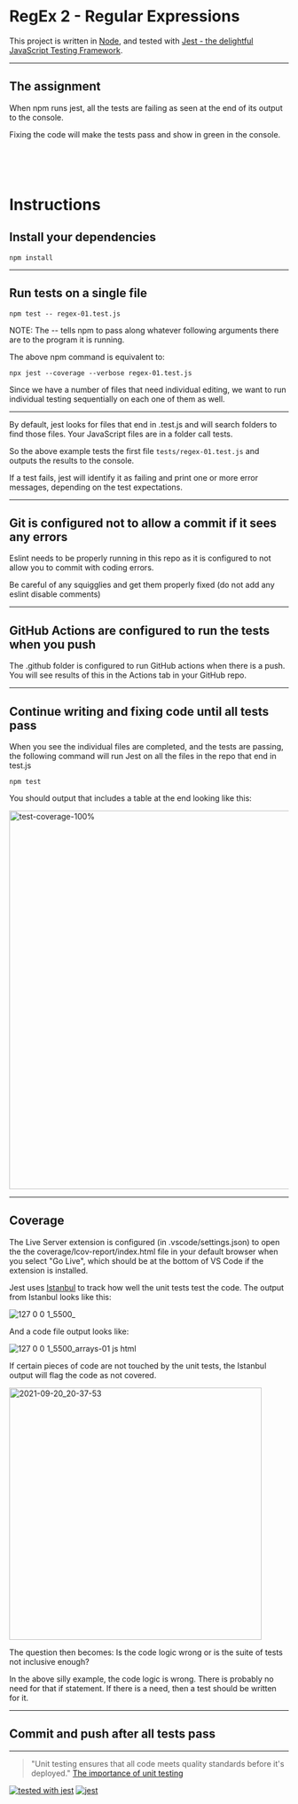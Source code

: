 # RegEx 2 - Regular Expressions

This project is written in [Node](https://nodejs.org/en/), and tested with [Jest - the delightful JavaScript Testing Framework](https://jestjs.io/).

---

## The assignment

When npm runs jest, all the tests are failing as seen at the end of its output to the console.

Fixing the code will make the tests pass and show in green in the console.

<div style="padding-top: 3rem;"></div>

# Instructions

## Install your dependencies

`npm install`

---

## Run tests on a single file

`npm test -- regex-01.test.js`

NOTE: The -- tells npm to pass along whatever following arguments there are to the program it is running.

The above npm command is equivalent to:

`npx jest --coverage --verbose regex-01.test.js `

Since we have a number of files that need individual editing, we want to run individual testing sequentially on each one of them as well.

---

By default, jest looks for files that end in .test.js and will search folders to find those files. Your JavaScript files are in a folder call tests.

So the above example tests the first file `tests/regex-01.test.js` and outputs the results to the console.

If a test fails, jest will identify it as failing and print one or more error messages, depending on the test expectations.

---

## Git is configured not to allow a commit if it sees any errors

Eslint needs to be properly running in this repo as it is configured to not allow you to commit with coding errors.

Be careful of any squigglies and get them properly fixed (do not add any eslint disable comments)

---

## GitHub Actions are configured to run the tests when you push

The .github folder is configured to run GitHub actions when there is a push. You will see results of this in the Actions tab in your GitHub repo.

---

## Continue writing and fixing code until all tests pass

When you see the individual files are completed, and the tests are passing, the following command will run Jest on all the files in the repo that end in test.js

`npm test`

You should output that includes a table at the end looking like this:

<img width="683" alt="test-coverage-100%" src="https://user-images.githubusercontent.com/13385801/134093507-474fffdf-d6ea-4d13-aaa6-f4a8d5efa534.png">

---

## Coverage

The Live Server extension is configured (in .vscode/settings.json) to open the the coverage/lcov-report/index.html file in your default browser when you select "Go Live", which should be at the bottom of VS Code if the extension is installed.

Jest uses [Istanbul](https://istanbul.js.org/) to track how well the unit tests test the code. The output from Istanbul looks like this:

![127 0 0 1_5500_](https://user-images.githubusercontent.com/13385801/134093898-82d5d96b-5416-4225-be7c-7c0fca5c8f9d.png)

And a code file output looks like:

![127 0 0 1_5500_arrays-01 js html](https://user-images.githubusercontent.com/13385801/134094889-628d1f0e-8229-4455-9ae6-315a12f2a85e.png)

If certain pieces of code are not touched by the unit tests, the Istanbul output will flag the code as not covered.

<img width="455" alt="2021-09-20_20-37-53" src="https://user-images.githubusercontent.com/13385801/134095415-2fea0797-6388-412c-94b6-fafdbc335135.png">

The question then becomes: Is the code logic wrong or is the suite of tests not inclusive enough?

In the above silly example, the code logic is wrong. There is probably no need for that if statement. If there is a need, then a test should be written for it.

---

## Commit and push after all tests pass

---

> "Unit testing ensures that all code meets quality standards before it's deployed."
> [The importance of unit testing](https://fortegrp.com/the-importance-of-unit-testing/)

[![tested with jest](https://img.shields.io/badge/tested_with-jest-99424f.svg)](https://github.com/facebook/jest)
[![jest](https://jestjs.io/img/jest-badge.svg)](https://github.com/facebook/jest)
